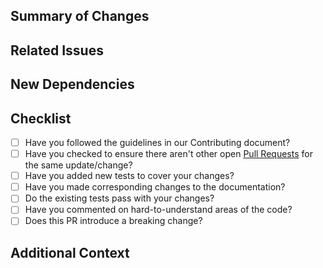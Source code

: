 ## Summary of Changes

<!-- Provide a concise description of the changes introduced by this PR -->

## Related Issues

<!-- List related issues and use keywords to automatically close them, e.g., closes #123 -->
<!-- This project only accepts pull requests related to open issues -->
<!-- If suggesting a new feature or change, please discuss it in an issue first -->

## New Dependencies

<!-- List any new dependencies and explain why they are necessary -->

## Checklist

- [ ] Have you followed the guidelines in our Contributing document?
- [ ] Have you checked to ensure there aren't other open [Pull Requests](../../../pulls) for the same update/change?
- [ ] Have you added new tests to cover your changes?
- [ ] Have you made corresponding changes to the documentation?
- [ ] Do the existing tests pass with your changes?
- [ ] Have you commented on hard-to-understand areas of the code?
- [ ] Does this PR introduce a breaking change?

## Additional Context

<!-- Add any other context or screenshots about the PR here -->

